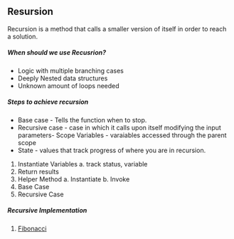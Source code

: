 ## Resursion

Recursion is a method that calls a smaller version of itself in order to reach a solution.

##### When should we use Recusrion?
- Logic with multiple branching cases
- Deeply Nested data structures
- Unknown amount of loops needed


##### Steps to achieve recursion
 - Base case - Tells the function when to stop.
 - Recursive case - case in which it calls upon itself modifying the input parameters- Scope Variables - varaiables accessed through the parent scope
 - State - values that track progress of where you are in recursion.

1. Instantiate Variables
  a. track status, variable
2. Return results
3. Helper Method
  a. Instantiate
  b. Invoke
4. Base Case
5. Recursive Case

##### Recursive Implementation
1. [Fibonacci](01.Recursion/01.Fibonacci.js)





